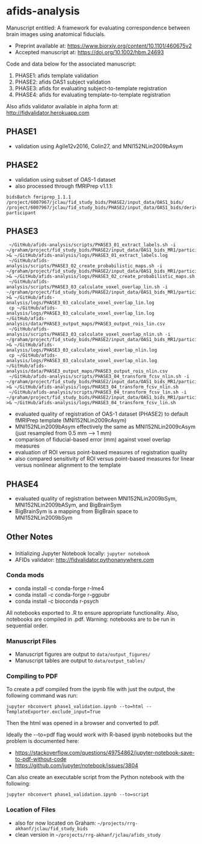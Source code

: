 # afids-analysis

Manuscript entitled: A framework for evaluating correspondence between brain images using anatomical fiducials.
* Preprint available at: https://www.biorxiv.org/content/10.1101/460675v2
* Accepted manuscript at: https://doi.org/10.1002/hbm.24693

Code and data below for the associated manuscript:
1. PHASE1: afids template validation
2. PHASE2: afids OAS1 subject validation
3. PHASE3: afids for evaluating subject-to-template registration
4. PHASE4: afids for evaluating template-to-template registration

Also afids validator available in alpha form at: http://fidvalidator.herokuapp.com

## PHASE1

* validation using Agile12v2016, Colin27, and MNI152NLin2009bAsym

## PHASE2

* validation using subset of OAS-1 dataset
* also processed through fMRIPrep v1.1.1:
```
bidsBatch fmriprep_1.1.1 /project/6007967/jclau/fid_study_bids/PHASE2/input_data/OAS1_bids/ /project/6007967/jclau/fid_study_bids/PHASE2/input_data/OAS1_bids/derivatives/fmriprep_1.1.1/ participant
```

## PHASE3

```
 ~/GitHub/afids-analysis/scripts/PHASE3_01_extract_labels.sh -i ~/graham/project/fid_study_bids/PHASE2/input_data/OAS1_bids_MR1/participants.tsv >& ~/GitHub/afids-analysis/logs/PHASE3_01_extract_labels.log
 ~/GitHub/afids-analysis/scripts/PHASE3_02_create_probabilistic_maps.sh -i ~/graham/project/fid_study_bids/PHASE2/input_data/OAS1_bids_MR1/participants.tsv >& ~/GitHub/afids-analysis/logs/PHASE3_02_create_probabilistic_maps.sh
 ~/GitHub/afids-analysis/scripts/PHASE3_03_calculate_voxel_overlap_lin.sh -i ~/graham/project/fid_study_bids/PHASE2/input_data/OAS1_bids_MR1/participants.tsv >& ~/GitHub/afids-analysis/logs/PHASE3_03_calculate_voxel_overlap_lin.log
 cp ~/GitHub/afids-analysis/logs/PHASE3_03_calculate_voxel_overlap_lin.log ~/GitHub/afids-analysis/data/PHASE3_output_maps/PHASE3_output_rois_lin.csv
 ~/GitHub/afids-analysis/scripts/PHASE3_03_calculate_voxel_overlap_nlin.sh -i ~/graham/project/fid_study_bids/PHASE2/input_data/OAS1_bids_MR1/participants.tsv >& ~/GitHub/afids-analysis/logs/PHASE3_03_calculate_voxel_overlap_nlin.log
 cp ~/GitHub/afids-analysis/logs/PHASE3_03_calculate_voxel_overlap_nlin.log ~/GitHub/afids-analysis/data/PHASE3_output_maps/PHASE3_output_rois_nlin.csv
 ~/GitHub/afids-analysis/scripts/PHASE3_04_transform_fcsv_nlin.sh -i ~/graham/project/fid_study_bids/PHASE2/input_data/OAS1_bids_MR1/participants.tsv >& ~/GitHub/afids-analysis/logs/PHASE3_04_transform_fcsv_nlin.sh
 ~/GitHub/afids-analysis/scripts/PHASE3_04_transform_fcsv_lin.sh -i ~/graham/project/fid_study_bids/PHASE2/input_data/OAS1_bids_MR1/participants.tsv >& ~/GitHub/afids-analysis/logs/PHASE3_04_transform_fcsv_lin.sh
```
* evaluated quality of registration of OAS-1 dataset (PHASE2) to default fMRIPrep template (MNI152NLin2009cAsym)
* MNI152NLin2009bAsym effectively the same as MNI152NLin2009cAsym (just resampled from 0.5 mm --> 1 mm)
* comparison of fiducial-based error (mm) against voxel overlap measures
* evaluation of ROI versus point-based measures of registration quality
* also compared sensitivity of ROI versus point-based measures for linear versus nonlinear alignment to the template

## PHASE4

* evaluated quality of registration between MNI152NLin2009bSym, MNI152NLin2009bASym, and BigBrainSym
* BigBrainSym is a mapping from BigBrain space to MNI152NLin2009bSym

## Other Notes

###

* Initializing Jupyter Notebook locally: `jupyter notebook`
* AFIDs validator: http://fidvalidator.pythonanywhere.com

### Conda mods

* conda install -c conda-forge r-lme4
* conda install -c conda-forge r-ggpubr
* conda install -c bioconda r-psych 

All notebooks exported to .R to ensure appropriate functionality. Also, notebooks are compiled in .pdf.
Warning: notebooks are to be run in sequential order.

### Manuscript Files

* Manuscript figures are output to `data/output_figures/`
* Manuscript tables are output to `data/output_tables/`

### Compiling to PDF

To create a pdf compiled from the ipynb file with just the output, the following command was run:
```
jupyter nbconvert phase1_validation.ipynb --to=html --TemplateExporter.exclude_input=True
```
Then the html was opened in a browser and converted to pdf.

Ideally the --to=pdf flag would work with R-based ipynb notebooks but the problem is documented here:
* https://stackoverflow.com/questions/49754862/jupyter-notebook-save-to-pdf-without-code
* https://github.com/jupyter/notebook/issues/3804

Can also create an executable script from the Python notebook with the following:
```
jupyter nbconvert phase1_validation.ipynb --to=script
```

### Location of Files

* also for now located on Graham: `~/projects/rrg-akhanf/jclau/fid_study_bids`
* clean version in `~/projects/rrg-akhanf/jclau/afids_study`

